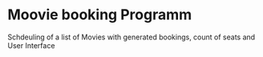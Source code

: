 # Moovie booking Programm
Schdeuling of a list of Movies with generated bookings, count of seats and User Interface
